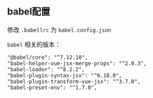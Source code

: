 ## babel配置
修改 `.babellrc` 为 `babel.config.json`

`babel` 相关的版本：
```
"@babel/core": "^7.12.10",
"babel-helper-vue-jsx-merge-props": "^2.0.3",
"babel-loader": "^8.2.2",
"babel-plugin-syntax-jsx": "^6.18.0",
"babel-plugin-transform-vue-jsx": "^3.7.0",
"babel-preset-env": "^1.7.0",
```
